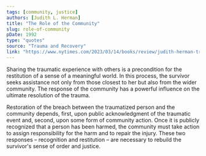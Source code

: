 ```yaml
---
tags: [community, justice]
authors: [Judith L. Herman]
title: "The Role of the Community"
slug: role-of-community
pDate: 1992
type: "quotes"
source: "Trauma and Recovery"
link: "https://www.nytimes.com/2023/03/14/books/review/judith-herman-truth-repair.html"
---
```


Sharing the traumatic experience with others is a precondition for the restitution of a sense of a meaningful world. In this process, the survivor seeks assistance not only from those closest to her but also from the wider community. The response of the community has a powerful influence on the ultimate resolution of the trauma. 

Restoration of the breach between the traumatized person and the community depends, first, upon public acknowledgment of the traumatic event and, second, upon some form of community action. Once it is publicly recognized that a person has been harmed, the community must take action to assign responsibility for the harm and to repair the injury. These two responses – recognition and restitution – are necessary to rebuild the survivor's sense of order and justice.